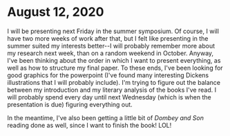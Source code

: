 # August 12, 2020

I will be presenting next Friday in the summer symposium. Of course, I will have two more weeks of work after that, but I felt like presenting in the summer suited my interests better--I will probably remember more about my research next week, than on a random weekend in October.
Anyway, I've been thinking about the order in which I want to present everything, as well as how to structure my final paper. To these ends, I've been looking for good graphics for the powerpoint
(I've found many interesting Dickens illustrations that I will probably include). I'm trying to figure out the balance between my introduction and my literary analysis of the books I've read. I will probably spend every day until next Wednesday (which is when the presentation is due) figuring everything out.

In the meantime, I've also been getting a little bit of *Dombey and Son* reading done as well, since I want to finish the book! LOL!
